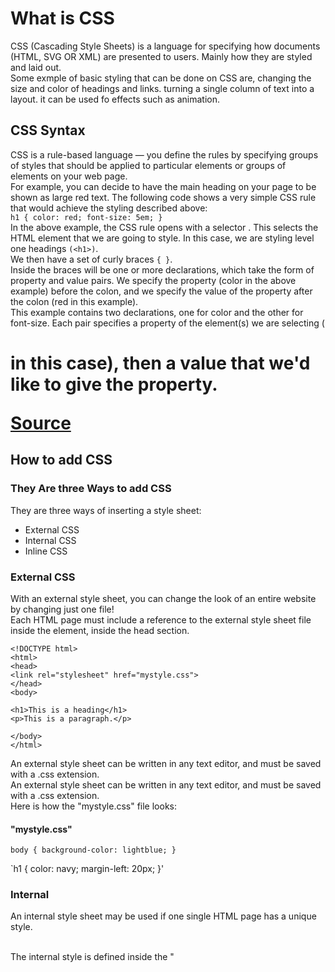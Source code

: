 # What is CSS

CSS (Cascading Style Sheets) is a language for specifying how documents (HTML, SVG OR XML) are presented to users. Mainly how they are styled and laid out.
<br> Some exmple of basic styling that can be done on CSS are, changing the size and color of headings and links. turning a single column of text into a layout. it can be used fo effects such as animation.

## CSS Syntax

CSS is a rule-based language — you define the rules by specifying groups of styles that should be applied to particular elements or groups of elements on your web page.
<br> For example, you can decide to have the main heading on your page to be shown as large red text. The following code shows a very simple CSS rule that would achieve the styling described above:
<br>`h1 {
    color: red;
    font-size: 5em;
}`
<br>In the above example, the CSS rule opens with a selector . This selects the HTML element that we are going to style. In this case, we are styling level one headings `(<h1>)`.
<br>We then have a set of curly braces `{ }`.
<br>Inside the braces will be one or more declarations, which take the form of property and value pairs. We specify the property (color in the above example) before the colon, and we specify the value of the property after the colon (red in this example).
<br>This example contains two declarations, one for color and the other for font-size. Each pair specifies a property of the element(s) we are selecting (<h1> in this case), then a value that we'd like to give the property.

[Source](https://developer.mozilla.org/en-US/docs/Learn/CSS/First_steps/What_is_CSS)

## How to add CSS

### They Are three Ways to add CSS

They are three ways of inserting a style sheet:

- External CSS
- Internal CSS
- Inline CSS

### External CSS

With an external style sheet, you can change the look of an entire website by changing just one file!
<br> Each HTML page must include a reference to the external style sheet file inside the <link> element, inside the head section.

`<!DOCTYPE html>`
<br>`<html>`
<br> `<head>`
<br> `<link rel="stylesheet" href="mystyle.css">`
<br> `</head>`
<br> `<body>`

`<h1>This is a heading</h1>`
<br> `<p>This is a paragraph.</p>`

`</body>`
<br> `</html>`

An external style sheet can be written in any text editor, and must be saved with a .css extension.
<br>An external style sheet can be written in any text editor, and must be saved with a .css extension.
<br>Here is how the "mystyle.css" file looks:

#### "mystyle.css"

`body {
  background-color: lightblue;
}`

`h1 {
  color: navy;
  margin-left: 20px;
}'

### Internal 

An internal style sheet may be used if one single HTML page has a unique style.

<br> The internal style is defined inside the "<style>" element, inside the head section.

Example
<br> The internal style is defined inside the "<style>" element, inside the head section.

'<!DOCTYPE html>'
<br> '<html>'
<br> '<head>'
<br> '<style>'
<br> 'body {
<br>  background-color: linen;
<br> }`

`h1 {
<br>  color: maroon;
<br>  margin-left: 40px;
<br> }`
<>  `</style>`
<br> `</head>`
<br> `<body>`

`<h1>This is a heading</h1>
<br> `<p>This is a paragraph.</p>`

`</body>`
<br> `</html>`

